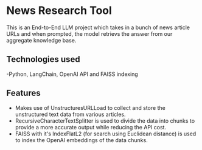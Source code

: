# News Research Tool

This is an End-to-End LLM project which takes in a bunch of news article URLs and when prompted, the model retrievs the answer from our aggregate knowledge base.

## Technologies used
-Python, LangChain, OpenAI API and FAISS indexing

## Features
- Makes use of UnstructuresURLLoad to collect and store the unstructured text data from various articles.
- RecursiveCharacterTextSplitter is used to divide the data into chunks to provide a more accurate output while reducing the API cost.
- FAISS with it's IndexFlatL2 (for search using Euclidean distance) is used to index the OpenAI embeddings of the data chunks.

